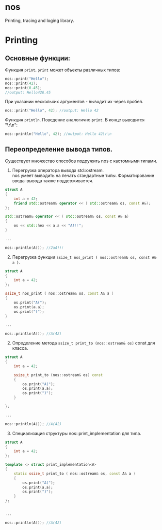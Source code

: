# nos
Printing, tracing and loging library.

# Printing

## Основные функции:
Функция ```print```. ```print``` может объекты различных типов:
```c++
nos::print("Hello");
nos::print(42);
nos::print(0.45);
//output: Hello420.45
```

При указании нескольких аргументов - выводит их через пробел.
```c++
nos::print("Hello", 42); //output: Hello 42
```

Функция ```println```. Поведение аналогично ```print```. В конце выводится "\r\n":
```c++
nos::println("Hello", 42); //output: Hello 42\r\n
```

## Переопределение вывода типов.
Существует множество способов подружить nos с кастомными типами.

1. Перегрузка оператора вывода std::ostream.  
nos умеет выводить на печать стандартные типы. Форматирование ввода-вывода также поддерживается.

```c++
struct A 
{
	int a = 42;
	friend std::ostream& operator << ( std::ostream& os, const A&);
};

std::ostream& operator << ( std::ostream& os, const A& a) 
{
	os << std::hex << a.a << "A!!!"; 
}

...

nos::println(A()); //2aA!!!
```

2. Перегрузка функции ```ssize_t nos_print ( nos::ostream& os, const A& a )```.
```c++
struct A 
{
	int a = 42;
};

ssize_t nos_print ( nos::ostream& os, const A& a ) 
{
	os.print("A(");
	os.print(a.a); 
	os.print(")");
}

...

nos::println(A()); //A(42)
```

2. Определение метода ```ssize_t print_to (nos::ostream& os)``` const для класса.
```c++
struct A 
{
	int a = 42;

	ssize_t print_to (nos::ostream& os) const 
	{
		os.print("A(");
		os.print(a.a); 
		os.print(")");
	}

};

...

nos::println(A()); //A(42)
```

3. Специализация структуры nos::print_implementation для типа.
```c++
struct A 
{
	int a = 42;
};

template <> struct print_implementation<A>
{
	static ssize_t print_to ( nos::ostream& os, const A& a ) 
	{
		os.print("A(");
		os.print(a.a); 
		os.print(")");
	}
};


...

nos::println(A()); //A(42)
```

